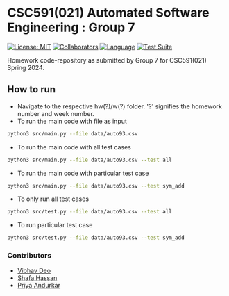 # CSC591(021) Automated Software Engineering : Group 7
[![License: MIT](https://img.shields.io/badge/License-MIT-yellow.svg)](https://opensource.org/licenses/MIT)
[![Collaborators](https://img.shields.io/badge/Collaborators-3-purple.svg?style=flat)](https://github.com/pya1097/ASE_Spring2024/graphs/contributors)
[![Language](https://img.shields.io/badge/Language-Python-orange.svg?style=flat)](https://github.com/search?q=repo%3Apya1097%2FASE_Spring2024++language%3APython&type=code)
[![Test Suite](https://github.com/pya1097/ASE_Spring2024/actions/workflows/run_test_suite.yml/badge.svg)](https://github.com/pya1097/ASE_Spring2024/actions/workflows/run_test_suite.yml)


Homework code-repository as submitted by Group 7 for CSC591(021) Spring 2024. 

## How to run

- Navigate to the respective hw(?)/w(?) folder. '?' signifies the homework number and week number. 
- To run the main code with file as input
```bash
python3 src/main.py --file data/auto93.csv 
```
- To run the main code with all test cases
```bash
python3 src/main.py --file data/auto93.csv --test all 
```
- To run the main code with particular test case
```bash
python3 src/main.py --file data/auto93.csv --test sym_add 
```
- To only run all test cases
```bash
python3 src/test.py --file data/auto93.csv --test all 
```
- To run particular test case
```bash
python3 src/test.py --file data/auto93.csv --test sym_add 
```

### Contributors

- [Vibhav Deo](https://www.linkedin.com/in/vibhav-deo-99b3011b5/)
- [Shafa Hassan](https://www.linkedin.com/in/shafa-hassan/)
- [Priya Andurkar](www.linkedin.com/in/priya-andurkar-358a80121)

